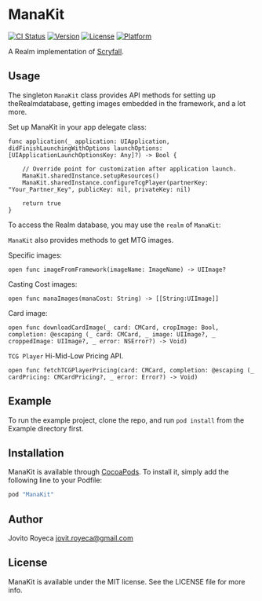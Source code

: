 # ManaKit

[![CI Status](http://img.shields.io/travis/jovito-royeca/ManaKit.svg?style=flat)](https://travis-ci.org/jovito-royeca/ManaKit)
[![Version](https://img.shields.io/cocoapods/v/ManaKit.svg?style=flat)](http://cocoapods.org/pods/ManaKit)
[![License](https://img.shields.io/cocoapods/l/ManaKit.svg?style=flat)](http://cocoapods.org/pods/ManaKit)
[![Platform](https://img.shields.io/cocoapods/p/ManaKit.svg?style=flat)](http://cocoapods.org/pods/ManaKit)

A Realm implementation of [Scryfall](http://scryfall.com/).

## Usage

The singleton `ManaKit` class provides API methods for setting up theRealmdatabase, getting images embedded in the framework, and a lot more.

Set up ManaKit in your app delegate class:

````
func application(_ application: UIApplication, didFinishLaunchingWithOptions launchOptions: [UIApplicationLaunchOptionsKey: Any]?) -> Bool {
    
    // Override point for customization after application launch.
    ManaKit.sharedInstance.setupResources()
    ManaKit.sharedInstance.configureTcgPlayer(partnerKey: "Your_Partner_Key", publicKey: nil, privateKey: nil)
        
    return true
}
````

To access the Realm database, you may use the `realm` of `ManaKit`:

`ManaKit` also provides methods to get MTG images.

Specific images:

```
open func imageFromFramework(imageName: ImageName) -> UIImage?
```

Casting Cost images:

```
open func manaImages(manaCost: String) -> [[String:UIImage]]
```

Card image:

```
open func downloadCardImage(_ card: CMCard, cropImage: Bool, completion: @escaping (_ card: CMCard, _ image: UIImage?, _ croppedImage: UIImage?, _ error: NSError?) -> Void)
```

`TCG Player` Hi-Mid-Low Pricing API.

```
open func fetchTCGPlayerPricing(card: CMCard, completion: @escaping (_ cardPricing: CMCardPricing?, _ error: Error?) -> Void)
```

## Example

To run the example project, clone the repo, and run `pod install` from the Example directory first.

## Installation

ManaKit is available through [CocoaPods](http://cocoapods.org). To install
it, simply add the following line to your Podfile:

```ruby
pod "ManaKit"
```

## Author

Jovito Royeca
jovit.royeca@gmail.com

## License

ManaKit is available under the MIT license. See the LICENSE file for more info.
